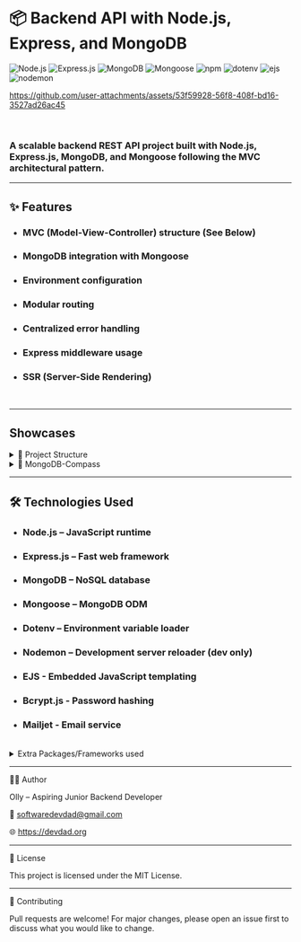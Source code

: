 # 📦 Backend API with Node.js, Express, and MongoDB

![Node.js](https://img.shields.io/badge/Node.js-339933?style=for-the-badge&logo=nodedotjs&logoColor=white)
![Express.js](https://img.shields.io/badge/Express.js-000000?style=for-the-badge&logo=express&logoColor=white)
![MongoDB](https://img.shields.io/badge/MongoDB-4EA94B?style=for-the-badge&logo=mongodb&logoColor=white)
![Mongoose](https://img.shields.io/badge/Mongoose-880000?style=for-the-badge&logo=mongoose&logoColor=white)
![npm](https://img.shields.io/badge/npm-CB3837?style=for-the-badge&logo=npm&logoColor=white)
![dotenv](https://img.shields.io/badge/dotenv-000000?style=for-the-badge&logo=dotenv&logoColor=white)
![ejs](https://img.shields.io/badge/ejs-000000?style=for-the-badge&logo=ejs&logoColor=white)
![nodemon](https://img.shields.io/badge/nodemon-000000?style=for-the-badge&logo=nodemon&logoColor=white)

https://github.com/user-attachments/assets/53f59928-56f8-408f-bd16-3527ad26ac45

<br>

### A scalable backend REST API project built with **Node.js**, **Express.js**, **MongoDB**, and **Mongoose** following the **MVC architectural pattern**.

---

## ✨ Features

- ### MVC (Model-View-Controller) structure (See Below)
- ### MongoDB integration with Mongoose
- ### Environment configuration
- ### Modular routing
- ### Centralized error handling
- ### Express middleware usage
- ### SSR (Server-Side Rendering)
<br>

---

## Showcases

<details>

<summary> 📁 Project Structure </summary>

![File Structure](previews/FileStructure.png)

</details>

<details>

<summary> 📁 MongoDB-Compass </summary>

## ![File Structure](previews/Compass-Shop-Database.png)

</details>

---

## 🛠️ Technologies Used

- ### Node.js – JavaScript runtime

- ### Express.js – Fast web framework

- ### MongoDB – NoSQL database

- ### Mongoose – MongoDB ODM

- ### Dotenv – Environment variable loader

- ### Nodemon – Development server reloader (dev only)

- ### EJS - Embedded JavaScript templating

- ### Bcrypt.js - Password hashing
- ### Mailjet - Email service

<br>
<details>
<summary>Extra Packages/Frameworks used</summary>
<br>

- #### [Express-Validator](https://www.npmjs.com/package/express-validator)
- #### [Express-Validator](https://www.npmjs.com/package/express-validator)
- #### [CSRF](https://www.npmjs.com/package/csrf)
- #### [Connect-Flash](https://www.npmjs.com/package/connect-flash)
- #### [Body-Parser](https://www.npmjs.com/package/body-parser)
  </details>

---

🧑‍💻 Author

Olly – Aspiring Junior Backend Developer

📧 softwaredevdad@gmail.com

🌐 https://devdad.org

---

📄 License

This project is licensed under the MIT License.

---

🙌 Contributing

Pull requests are welcome! For major changes, please open an issue first to discuss what you would like to change.
